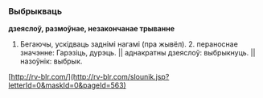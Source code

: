 ### Выбрыкваць
**дзеяслоў, размоўнае, незакончанае трыванне**

1. Бегаючы, ускідваць заднімі нагамі (пра жывёл). 2. пераноснае значэнне: Гарэзіць, дурэць. || аднакратны дзеяслоў: выбрыкнуць. || назоўнік: выбрык.

<a rel="author">[http://rv-blr.com/](http://rv-blr.com/slounik.jsp?letterId=0&maskId=0&pageId=563)</a>
